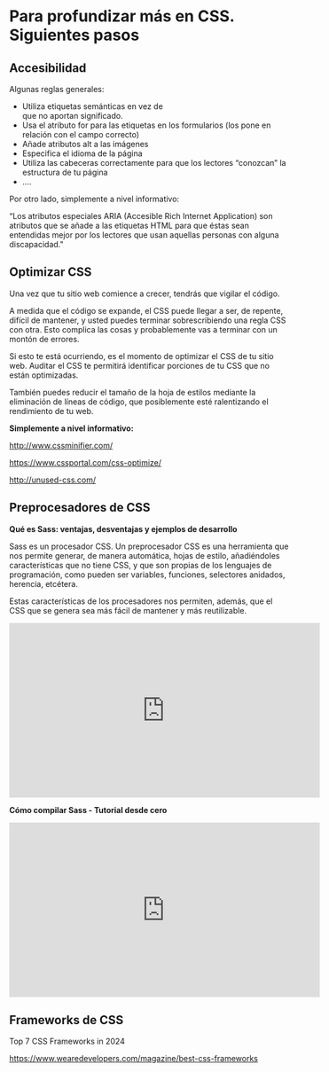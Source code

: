 # Para profundizar más en CSS. Siguientes pasos

## Accesibilidad

Algunas reglas generales:

- Utiliza etiquetas semánticas en vez de <div> que no aportan significado.
- Usa el atributo for para las etiquetas en los formularios (los pone en relación con el campo correcto)
- Añade atributos alt a las imágenes 
- Especifica el idioma de la página
- Utiliza las cabeceras correctamente para que los lectores “conozcan” la estructura de tu página
- ….

Por otro lado, simplemente a nivel informativo:

“Los atributos especiales ARIA (Accesible Rich Internet Application) son atributos que se añade a las etiquetas HTML para que éstas sean entendidas mejor por los lectores que usan aquellas personas con alguna discapacidad."

## Optimizar CSS

Una vez que tu sitio web comience a crecer, tendrás que vigilar el código. 

A medida que el código se expande, el CSS puede llegar a ser, de repente, difícil de mantener, y usted puedes terminar sobrescribiendo una regla CSS con otra. Esto complica las cosas y probablemente vas a terminar con un montón de errores.

Si esto te está ocurriendo, es el momento de optimizar el CSS de tu sitio web. Auditar el CSS te permitirá identificar porciones de tu CSS que no están optimizadas. 

También puedes reducir el tamaño de la hoja de estilos mediante la eliminación de líneas de código, que posiblemente esté ralentizando el rendimiento de tu web.

**Simplemente a nivel informativo:**

http://www.cssminifier.com/

https://www.cssportal.com/css-optimize/

http://unused-css.com/

## Preprocesadores de CSS

**Qué es Sass: ventajas, desventajas y ejemplos de desarrollo**

Sass es un procesador CSS. Un preprocesador CSS es una herramienta que nos permite generar, de manera automática, hojas de estilo, añadiéndoles características que no tiene CSS, y que son propias de los lenguajes de programación, como pueden ser variables, funciones, selectores anidados, herencia, etcétera.

Estas características de los procesadores nos permiten, además, que el CSS que se genera sea más fácil de mantener y más reutilizable.

<iframe width="560" height="315" src="https://www.youtube.com/embed/uhvKSTQd06k?si=5TBPXQtXbaqKHpNB" title="YouTube video player" frameborder="0" allow="accelerometer; autoplay; clipboard-write; encrypted-media; gyroscope; picture-in-picture; web-share" allowfullscreen></iframe>

**Cómo compilar Sass - Tutorial desde cero**

<iframe width="560" height="315" src="https://www.youtube.com/embed/ZTbUtp7RhrQ?si=FbcJ-Na_vBxKLFIw" title="YouTube video player" frameborder="0" allow="accelerometer; autoplay; clipboard-write; encrypted-media; gyroscope; picture-in-picture; web-share" allowfullscreen></iframe>

## Frameworks de CSS

Top 7 CSS Frameworks in 2024

https://www.wearedevelopers.com/magazine/best-css-frameworks
